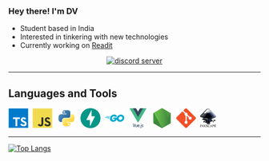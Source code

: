 ### Hey there! I'm DV

- Student based in India
- Interested in tinkering with new technologies
- Currently working on [Readit](https://github.com/DeathVenom54/readit)

<p align="center"> 
 <a href="https://discord.com/invite/qJnrRvt7wW" target="_blank">
   <img src="https://img.shields.io/badge/discord-blue?style=for-the-badge&color=5865F2&logo=discord&logoColor=white" alt="discord server">
 </a>
</p>

---

## Languages and Tools

<div>
 <img src="https://github.com/devicons/devicon/blob/master/icons/typescript/typescript-original.svg" title="TypeScript" alt="TypeScript" width="40" height="40"/>&nbsp;
 <img src="https://github.com/devicons/devicon/blob/master/icons/javascript/javascript-original.svg" title="JavaScript" alt="JavaScript" width="40" height="40"/>&nbsp;
 <img src="https://github.com/devicons/devicon/blob/master/icons/python/python-original.svg" title="Python" alt="Python" width="40" height="40"/>&nbsp;
 <img src="https://github.com/devicons/devicon/blob/master/icons/fastapi/fastapi-original.svg" title="Fastapi" alt="Fastapi" width="40" height="40"/>&nbsp;
 <img src="https://github.com/devicons/devicon/blob/master/icons/go/go-original-wordmark.svg" title="Go" alt="Go" width="40" height="40"/>&nbsp;
 <img src="https://github.com/devicons/devicon/blob/master/icons/vuejs/vuejs-original-wordmark.svg" title="Vue.js" alt="Vue.js" width="40" height="40"/>&nbsp;
  <img src="https://github.com/devicons/devicon/blob/master/icons/nodejs/nodejs-original.svg" title="NodeJS" alt="NodeJS" width="40" height="40"/>&nbsp;
  <img src="https://github.com/devicons/devicon/blob/master/icons/git/git-original.svg" title="Git" **alt="Git" width="40" height="40"/>
 <img src="https://github.com/devicons/devicon/blob/master/icons/inkscape/inkscape-original-wordmark.svg" title="Inkscape" alt="Inkscape" width="40" height="40"/>&nbsp;
</div>

---

[![Top Langs](https://github-readme-stats.vercel.app/api/top-langs/?username=deathvenom54&show_icons=true&theme=highcontrast&layout=compact&size_weight=0.5&count_weight=0.5)](https://github.com/anuraghazra/github-readme-stats)

